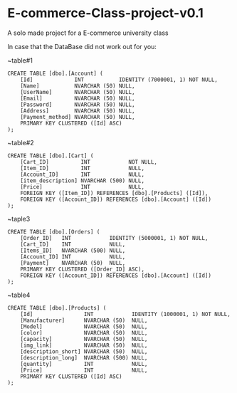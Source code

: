 # E-commerce-Class-project-v0.1
A solo made project for a E-commerce university class


In case that the DataBase did not work out for you:

~table#1

	CREATE TABLE [dbo].[Account] (
		[Id]             INT           IDENTITY (7000001, 1) NOT NULL,
		[Name]           NVARCHAR (50) NULL,
		[UserName]       NVARCHAR (50) NULL,
		[Email]          NVARCHAR (50) NULL,
		[Password]       NVARCHAR (50) NULL,
		[Address]        NVARCHAR (50) NULL,
		[Payment_method] NVARCHAR (50) NULL,
		PRIMARY KEY CLUSTERED ([Id] ASC)
	);

~table#2

	CREATE TABLE [dbo].[Cart] (
		[Cart_ID]          INT            NOT NULL,
		[Item_ID]          INT            NULL,
		[Account_ID]       INT            NULL,
		[item_description] NVARCHAR (500) NULL,
		[Price]            INT            NULL,
		FOREIGN KEY ([Item_ID]) REFERENCES [dbo].[Products] ([Id]),
		FOREIGN KEY ([Account_ID]) REFERENCES [dbo].[Account] ([Id])
	);

~taple3

	CREATE TABLE [dbo].[Orders] (
		[Order_ID]   INT            IDENTITY (5000001, 1) NOT NULL,
		[Cart_ID]    INT            NULL,
		[Items_ID]   NVARCHAR (500) NULL,
		[Account_ID] INT            NULL,
		[Payment]    NVARCHAR (50)  NULL,
		PRIMARY KEY CLUSTERED ([Order_ID] ASC),
		FOREIGN KEY ([Account_ID]) REFERENCES [dbo].[Account] ([Id])
	);

~table4

	CREATE TABLE [dbo].[Products] (
		[Id]                INT            IDENTITY (1000001, 1) NOT NULL,
		[Manufacturer]      NVARCHAR (50)  NULL,
		[Model]             NVARCHAR (50)  NULL,
		[color]             NVARCHAR (50)  NULL,
		[capacity]          NVARCHAR (50)  NULL,
		[img_link]          NVARCHAR (50)  NULL,
		[description_short] NVARCHAR (50)  NULL,
		[description_long]  NVARCHAR (500) NULL,
		[quantity]          INT            NULL,
		[Price]             INT            NULL,
		PRIMARY KEY CLUSTERED ([Id] ASC)
	);
